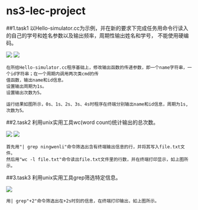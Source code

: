 # ns3-lec-project
##1.task1
    以Hello-simulator.cc为示例，并在新的要求下完成任务用命令行读入的自己的学号和姓名参数以及输出频率，周期性输出姓名和学号，
    不能使用硬编码。
    
![](http://ww3.sinaimg.cn/mw1024/e5334a89gw1f57qmcwbkzj20gv0bq0v6.jpg)
![](http://ww4.sinaimg.cn/mw1024/e5334a89gw1f57qp3nkcgj20i9063dio.jpg)

    在所给Hello-simulator.cc程序基础上，修改输出函数的传递参数，即一个name字符串，一个id字符串；在一个周期内调用两次类cmd的传
    值函数，输出name和id信息。
    设置输出周期为1s。
    设置输出次数为5。
    
    运行结果如图所示，0s、1s、2s、3s、4s时程序在终端分别输出name和id信息，周期为1s,次数为5。
    

##2.task2
    利用unix实用工具wc(word count)统计输出的总次数。
    
    
![](http://ww2.sinaimg.cn/mw1024/e5334a89gw1f57qmeassbj20gs0243za.jpg)
![](http://ww1.sinaimg.cn/mw1024/e5334a89gw1f57qtdmb9xj20bz0cp75b.jpg)

    首先用"| grep ningwenli"命令筛选出含有终端输出信息的行，并将其写入file.txt文件。
    然后用"wc -l file.txt"命令读出file.txt文件里的行数，并在终端打印显示，如上图所示。
    
    
##3.task3
    利用unix实用工具grep筛选特定信息。
    
![](http://ww1.sinaimg.cn/mw1024/e5334a89gw1f57qmdk8jrj20gy01rjrz.jpg)

    用| grep"+2"命令筛选出在+2s时刻的信息，在终端打印输出，如上图所示。
